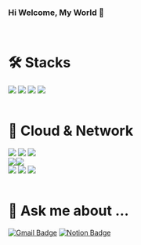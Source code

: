 ### Hi Welcome, My World 👋
<br/>


# 🛠️ Stacks
<img src="https://img.shields.io/badge/Python-3766AB?style=flat-square&logo=Python&logoColor=white"/> <img src="https://img.shields.io/badge/C-A8B9CC?style=flat-square&logo=C&logoColor=white"/> <img src="https://img.shields.io/badge/Java-F7DF1E?style=flat-square&logo=Java&logoColor=white"/> <img src="https://img.shields.io/badge/Android-3DDC84?style=flat-square&logo=Android&logoColor=white"/><br/>
<br/>

# 🌱 Cloud & Network
<img src="https://img.shields.io/badge/Network Infra-161D4E?style=flat-square&logo=Network Infra&logoColor=white"/> <img src="https://img.shields.io/badge/L2 Switch Configuration-404040?style=flat-square&logo=L2 Switch Configuration&logoColor=white"/> <img src="https://img.shields.io/badge/L3 Switch Configuration-575757?style=flat-square&logo=L3 Switch Configuration&logoColor=white"/><br/>
<img src="https://img.shields.io/badge/Ubuntu-E95420?style=flat-square&logo=Ubuntu&logoColor=white"/><img src="https://img.shields.io/badge/Linux-FCC624?style=flat-square&logo=Linux&logoColor=white"/><br/>
<img src="https://img.shields.io/badge/Docker-2496ED?style=flat-square&logo=Docker&logoColor=white"/> <img src="https://img.shields.io/badge/Kubernetes-326CE5?style=flat-square&logo=Kubernetes&logoColor=white"/> <img src="https://img.shields.io/badge/Helm-0F1689?style=flat-square&logo=Helm&logoColor=white"/><br/>
<br/>

# 💬 Ask me about ...
[![Gmail Badge](https://img.shields.io/badge/Gmail-d14836?style=flat-square&logo=Gmail&logoColor=white&link=mailto:sucassion@gmail.com)](sucassion@gmail.com)
[![Notion Badge](https://img.shields.io/badge/Notion-000000?style=flat-square&logo=Notion&logoColor=white&link=https://www.notion.so/invite/f436c9431986ca80f98cdda5f8e29d509628094b)](https://www.notion.so/invite/f436c9431986ca80f98cdda5f8e29d509628094b)<br/>
<br/>
<!--
**succassion/succassion** is a ✨ _special_ ✨ repository because its `README.md` (this file) appears on your GitHub profile.

Here are some ideas to get you started:

- 🔭 I’m currently working on ...
- 🌱 I’m currently learning ...
- 👯 I’m looking to collaborate on ...
- 🤔 I’m looking for help with ...
- 💬 Ask me about ...
- 📫 How to reach me: ...
- 😄 Pronouns: ...
- ⚡ Fun fact: ...
-->
